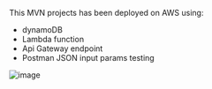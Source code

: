 This MVN projects has been deployed on AWS using:
- dynamoDB
- Lambda function
- Api Gateway endpoint
- Postman JSON input params testing

![image](https://github.com/yurkohudyma/CrudDynamoDB/assets/76620011/fc9f444f-af8d-4444-8206-7d11a7959518)
